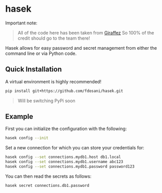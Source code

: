 # hasek

Important note:
> All of the code here has been taken from [Giraffez](https://github.com/capitalone/giraffez)
  So 100% of the credit should go to the team there!

Hasek allows for easy password and secret management from either the command
line or via Python code.


## Quick Installation

A virtual environment is highly recommended!

```bash
pip install git+https://github.com/fdosani/hasek.git
```
> Will be switching PyPi soon


## Example

First you can initialize the configuration with the following:
```bash
hasek config --init
```

Set a new connection for which you can store your credentials for:
```bash
hasek config --set connections.mydb1.host db1.local
hasek config --set connections.mydb1.username abc123
hasek config --set connections.mydb1.password password123
```

You can then read the secrets as follows:
```bash
hasek secret connections.db1.password
```
